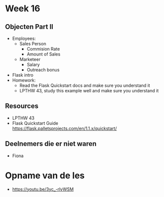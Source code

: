 # Week 16

## Objecten Part II
- Employees:
    - Sales Person
        - Commision Rate
        - Amount of Sales
    - Marketeer
        - Salary
        - Outreach bonus
- Flask intro
- Homework:
    - Read the Flask Quickstart docs and make sure you understand it
    - LPTHW 43, study this example well and make sure you understand it

## Resources
- LPTHW 43
- Flask Quickstart Guide https://flask.palletsprojects.com/en/1.1.x/quickstart/



## Deelnemers die er niet waren
- Fiona

# Opname van de les
- https://youtu.be/3yc_-rlvWSM


